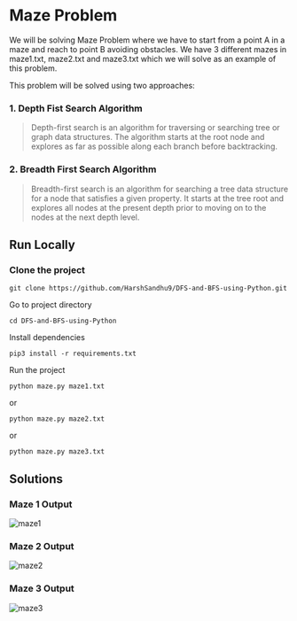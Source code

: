 # Maze Problem

We will be solving Maze Problem where we have to start from a point A in a maze and reach to point B avoiding obstacles. We have 3 different mazes in maze1.txt, maze2.txt and maze3.txt which we will solve as an example of this problem.

This problem will be solved using two approaches: 

### 1. Depth Fist Search Algorithm
>  Depth-first search is an algorithm for traversing or searching tree or graph data structures. The algorithm starts at the root node and explores as far as possible along each branch before backtracking.

### 2. Breadth First Search Algorithm
> Breadth-first search is an algorithm for searching a tree data structure for a node that satisfies a given property. It starts at the tree root and explores all nodes at the present depth prior to moving on to the nodes at the next depth level.

## Run Locally

### Clone the project

```
git clone https://github.com/HarshSandhu9/DFS-and-BFS-using-Python.git
```

Go to project directory

```
cd DFS-and-BFS-using-Python
```

Install dependencies

```
pip3 install -r requirements.txt
```

Run the project

```
python maze.py maze1.txt
```

or 

```
python maze.py maze2.txt
```

or 

```
python maze.py maze3.txt
```

## Solutions

### Maze 1 Output 
![maze1](https://github.com/HarshSandhu9/DFS-and-BFS-using-Python/assets/79000678/333d6227-f0b9-4718-b907-475302c3bf5c)

### Maze 2 Output
![maze2](https://github.com/HarshSandhu9/DFS-and-BFS-using-Python/assets/79000678/e53bd780-9588-4252-a82b-fa3556103fb7)


### Maze 3 Output
![maze3](https://github.com/HarshSandhu9/DFS-and-BFS-using-Python/assets/79000678/992e9a22-1e90-4ca5-a47c-89f5e58a628d)


